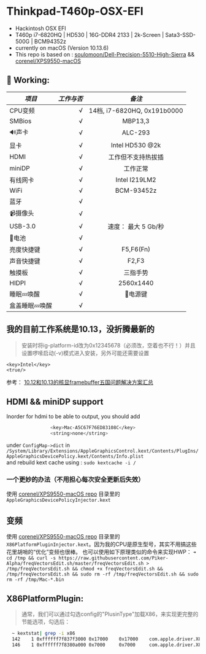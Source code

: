 # Thinkpad-T460p-OSX-EFI
* Hackintosh OSX EFI
* T460p i7-6820HQ | HD530 | 16G-DDR4 2133 | 2k-Screen | Sata3-SSD-500G | BCM94352z
* currently on macOS (Version 10.13.6)
* This repo is based on : [soulomoon/Dell-Precision-5510-High-Sierra](https://github.com/soulomoon/Dell-Precision-5510-High-Sierra) && [corenel/XPS9550-macOS](https://github.com/corenel/XPS9550-macOS)

## 🍺 Working:

| *项目*        | *工作与否*    |  *备注*  |
| --------   | -----:   | :----: |
| CPU变频        | √      |   14档, i7-6820HQ, 0x191b0000 |
| SMBios        | √      |   MBP13,3    |
| 🔊声卡        | √      |   ALC-293    |
| 显卡        | √      |   Intel HD530 @2k  |
| HDMI        | √      |  工作但不支持热拔插   |
| miniDP        | √      |  工作正常   |
| 有线网卡        | √      | Intel I219LM2      |
| WiFi        | √      |   BCM-93452z    |
| 蓝牙        | √      |       |
| 📹摄像头        | √      |       |
| USB-3.0        | √      |   速度：	最大 5 Gb/秒 |
| 🔋电池        | √      |       |
| 亮度快捷键       | √      |   F5,F6(Fn)    |
| 声音快捷键        | √      |   F2,F3    |
| 触摸板        | √      | 三指手势      |
| HIDPI        | √      |  2560x1440     |
| 睡眠💤唤醒        | √      |  🔌电源键     |
| 盒盖睡眠💤唤醒        | √      |       |

## 我的目前工作系统是10.13，没折腾最新的

> 安装时将ig-platform-id改为0x12345678（必须改，空着也不行！）并且设置啰嗦启动(-v)模式进入安装，另外可能还需要设置

```
<key>Intel</key>
<true/>
```


参考：
[10.12和10.13的核显framebuffer五国问题解决方案汇总](http://bbs.pcbeta.com/forum.php?mod=viewthread&tid=1696023)


## HDMI && miniDP support
Inorder for hdmi to be able to output, you should add

``` bash
				<key>Mac-A5C67F76ED83108C</key>
				<string>none</string>
```

under `ConfigMap->dict` in `/System/Library/Extensions/AppleGraphicsControl.kext/Contents/PlugIns/AppleGraphicsDevicePolicy.kext/Contents/Info.plist`  
and rebuild kext cache using : `sudo kextcache -i /`

### 一个更妙的办法（不用担心每次安全更新后失效）

使用 [corenel/XPS9550-macOS repo](https://github.com/corenel/XPS9550-macOS/tree/master/Kexts) 目录里的`AppleGraphicsDevicePolicyInjector.kext`

## 变频

使用 [corenel/XPS9550-macOS repo](https://github.com/corenel/XPS9550-macOS/tree/master/Kexts) 目录里的
`X86PlatformPluginInjector.kext`。因为我的CPU是原生型号，其实不用搞这些花里胡哨的“优化”变频也很棒。
也可以使用如下原理类似的命令来实现HWP：
`➜ cd /tmp && curl -s https://raw.githubusercontent.com/Piker-Alpha/freqVectorsEdit.sh/master/freqVectorsEdit.sh > /tmp/freqVectorsEdit.sh && chmod +x freqVectorsEdit.sh && /tmp/freqVectorsEdit.sh && sudo rm -rf /tmp/freqVectorsEdit.sh && sudo rm -rf /tmp/Mac-*.bin`


## X86PlatformPlugin:

> 通常，我们可以通过勾选config的"PlusinType"加载X86，来实现更完整的节能选项，勾选后：
``` bash
  ~ kextstat| grep -i x86
  142    1 0xffffff7f837f3000 0x17000    0x17000    com.apple.driver.X86PlatformPlugin (1.0.0) 75F8D5F2-9BB7-3709-987C-35B5C1FCB727 <117 64 22 13 11 7 6 5 4 3 1>
  146    1 0xffffff7f8380a000 0x7000     0x7000     com.apple.driver.X86PlatformShim (1.0.0) 78933162-E3FE-3568-B4E0-6A6BD9DEA64A <142 117 13 7 4 3>

```
